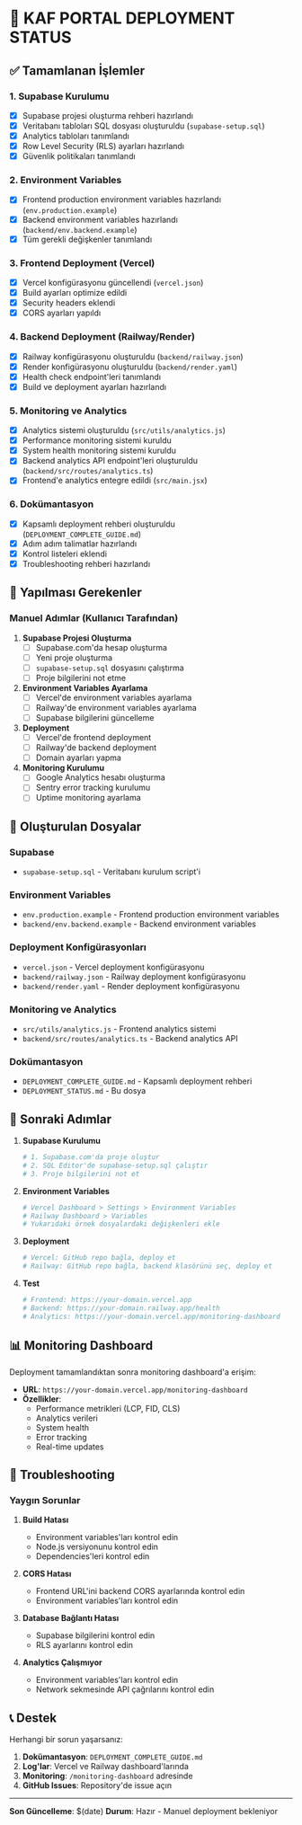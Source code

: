 # 🚀 KAF PORTAL DEPLOYMENT STATUS

## ✅ Tamamlanan İşlemler

### 1. Supabase Kurulumu
- [x] Supabase projesi oluşturma rehberi hazırlandı
- [x] Veritabanı tabloları SQL dosyası oluşturuldu (`supabase-setup.sql`)
- [x] Analytics tabloları tanımlandı
- [x] Row Level Security (RLS) ayarları hazırlandı
- [x] Güvenlik politikaları tanımlandı

### 2. Environment Variables
- [x] Frontend production environment variables hazırlandı (`env.production.example`)
- [x] Backend environment variables hazırlandı (`backend/env.backend.example`)
- [x] Tüm gerekli değişkenler tanımlandı

### 3. Frontend Deployment (Vercel)
- [x] Vercel konfigürasyonu güncellendi (`vercel.json`)
- [x] Build ayarları optimize edildi
- [x] Security headers eklendi
- [x] CORS ayarları yapıldı

### 4. Backend Deployment (Railway/Render)
- [x] Railway konfigürasyonu oluşturuldu (`backend/railway.json`)
- [x] Render konfigürasyonu oluşturuldu (`backend/render.yaml`)
- [x] Health check endpoint'leri tanımlandı
- [x] Build ve deployment ayarları hazırlandı

### 5. Monitoring ve Analytics
- [x] Analytics sistemi oluşturuldu (`src/utils/analytics.js`)
- [x] Performance monitoring sistemi kuruldu
- [x] System health monitoring sistemi kuruldu
- [x] Backend analytics API endpoint'leri oluşturuldu (`backend/src/routes/analytics.ts`)
- [x] Frontend'e analytics entegre edildi (`src/main.jsx`)

### 6. Dokümantasyon
- [x] Kapsamlı deployment rehberi oluşturuldu (`DEPLOYMENT_COMPLETE_GUIDE.md`)
- [x] Adım adım talimatlar hazırlandı
- [x] Kontrol listeleri eklendi
- [x] Troubleshooting rehberi hazırlandı

## 🔄 Yapılması Gerekenler

### Manuel Adımlar (Kullanıcı Tarafından)

1. **Supabase Projesi Oluşturma**
   - [ ] Supabase.com'da hesap oluşturma
   - [ ] Yeni proje oluşturma
   - [ ] `supabase-setup.sql` dosyasını çalıştırma
   - [ ] Proje bilgilerini not etme

2. **Environment Variables Ayarlama**
   - [ ] Vercel'de environment variables ayarlama
   - [ ] Railway'de environment variables ayarlama
   - [ ] Supabase bilgilerini güncelleme

3. **Deployment**
   - [ ] Vercel'de frontend deployment
   - [ ] Railway'de backend deployment
   - [ ] Domain ayarları yapma

4. **Monitoring Kurulumu**
   - [ ] Google Analytics hesabı oluşturma
   - [ ] Sentry error tracking kurulumu
   - [ ] Uptime monitoring ayarlama

## 📁 Oluşturulan Dosyalar

### Supabase
- `supabase-setup.sql` - Veritabanı kurulum script'i

### Environment Variables
- `env.production.example` - Frontend production environment variables
- `backend/env.backend.example` - Backend environment variables

### Deployment Konfigürasyonları
- `vercel.json` - Vercel deployment konfigürasyonu
- `backend/railway.json` - Railway deployment konfigürasyonu
- `backend/render.yaml` - Render deployment konfigürasyonu

### Monitoring ve Analytics
- `src/utils/analytics.js` - Frontend analytics sistemi
- `backend/src/routes/analytics.ts` - Backend analytics API

### Dokümantasyon
- `DEPLOYMENT_COMPLETE_GUIDE.md` - Kapsamlı deployment rehberi
- `DEPLOYMENT_STATUS.md` - Bu dosya

## 🎯 Sonraki Adımlar

1. **Supabase Kurulumu**
   ```bash
   # 1. Supabase.com'da proje oluştur
   # 2. SQL Editor'de supabase-setup.sql çalıştır
   # 3. Proje bilgilerini not et
   ```

2. **Environment Variables**
   ```bash
   # Vercel Dashboard > Settings > Environment Variables
   # Railway Dashboard > Variables
   # Yukarıdaki örnek dosyalardaki değişkenleri ekle
   ```

3. **Deployment**
   ```bash
   # Vercel: GitHub repo bağla, deploy et
   # Railway: GitHub repo bağla, backend klasörünü seç, deploy et
   ```

4. **Test**
   ```bash
   # Frontend: https://your-domain.vercel.app
   # Backend: https://your-domain.railway.app/health
   # Analytics: https://your-domain.vercel.app/monitoring-dashboard
   ```

## 📊 Monitoring Dashboard

Deployment tamamlandıktan sonra monitoring dashboard'a erişim:

- **URL**: `https://your-domain.vercel.app/monitoring-dashboard`
- **Özellikler**:
  - Performance metrikleri (LCP, FID, CLS)
  - Analytics verileri
  - System health
  - Error tracking
  - Real-time updates

## 🔧 Troubleshooting

### Yaygın Sorunlar

1. **Build Hatası**
   - Environment variables'ları kontrol edin
   - Node.js versiyonunu kontrol edin
   - Dependencies'leri kontrol edin

2. **CORS Hatası**
   - Frontend URL'ini backend CORS ayarlarında kontrol edin
   - Environment variables'ları kontrol edin

3. **Database Bağlantı Hatası**
   - Supabase bilgilerini kontrol edin
   - RLS ayarlarını kontrol edin

4. **Analytics Çalışmıyor**
   - Environment variables'ları kontrol edin
   - Network sekmesinde API çağrılarını kontrol edin

## 📞 Destek

Herhangi bir sorun yaşarsanız:

1. **Dokümantasyon**: `DEPLOYMENT_COMPLETE_GUIDE.md`
2. **Log'lar**: Vercel ve Railway dashboard'larında
3. **Monitoring**: `/monitoring-dashboard` adresinde
4. **GitHub Issues**: Repository'de issue açın

---

**Son Güncelleme**: $(date)
**Durum**: Hazır - Manuel deployment bekleniyor
